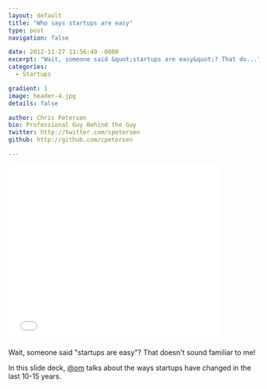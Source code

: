 ```yaml
---
layout: default
title: "Who says startups are easy"
type: post
navigation: false

date: 2012-11-27 11:56:49 -0800
excerpt: "Wait, someone said &quot;startups are easy&quot;? That do..."
categories:
  - Startups

gradient: 1
image: header-4.jpg
details: false

author: Chris Petersen
bio: Professional Guy Behind the Guy
twitter: http://twitter.com/cpetersen
github: http://github.com/cpetersen

---
```


<iframe class="embedly-embed" src="//cdn.embedly.com/widgets/media.html?src=https%3A%2F%2Fwww.slideshare.net%2Fslideshow%2Fembed_code%2Fkey%2FLkkIhx6XHW8Ued&url=http%3A%2F%2Fwww.slideshare.net%2Fommalik%2Fwho-says-startups-are-easy&image=http%3A%2F%2Fcdn.slidesharecdn.com%2Fss_thumbnails%2Fpresentationv2copy-121125155458-phpapp01-thumbnail-4.jpg%3Fcb%3D1353877244&key=d815972c91e546edb5d2d02e509f8b1c&type=text%2Fhtml&schema=slideshare" width="425" height="355" scrolling="no" frameborder="0" allowfullscreen></iframe>

Wait, someone said "startups are easy"? That doesn't sound familiar to me!

In this slide deck,  [@om](http://twitter.com/om)  talks about the ways startups have changed in the last 10-15 years.
